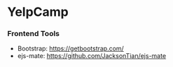 # YelpCamp
### Frontend Tools
- Bootstrap: https://getbootstrap.com/
- ejs-mate: https://github.com/JacksonTian/ejs-mate